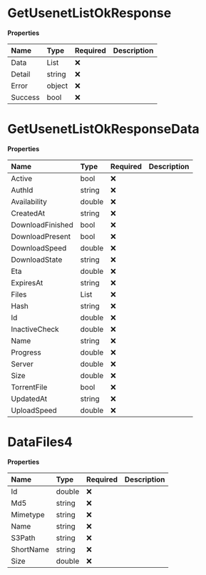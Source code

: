 # GetUsenetListOkResponse

**Properties**

| Name    | Type                              | Required | Description |
| :------ | :-------------------------------- | :------- | :---------- |
| Data    | List<GetUsenetListOkResponseData> | ❌       |             |
| Detail  | string                            | ❌       |             |
| Error   | object                            | ❌       |             |
| Success | bool                              | ❌       |             |

# GetUsenetListOkResponseData

**Properties**

| Name             | Type             | Required | Description |
| :--------------- | :--------------- | :------- | :---------- |
| Active           | bool             | ❌       |             |
| AuthId           | string           | ❌       |             |
| Availability     | double           | ❌       |             |
| CreatedAt        | string           | ❌       |             |
| DownloadFinished | bool             | ❌       |             |
| DownloadPresent  | bool             | ❌       |             |
| DownloadSpeed    | double           | ❌       |             |
| DownloadState    | string           | ❌       |             |
| Eta              | double           | ❌       |             |
| ExpiresAt        | string           | ❌       |             |
| Files            | List<DataFiles4> | ❌       |             |
| Hash             | string           | ❌       |             |
| Id               | double           | ❌       |             |
| InactiveCheck    | double           | ❌       |             |
| Name             | string           | ❌       |             |
| Progress         | double           | ❌       |             |
| Server           | double           | ❌       |             |
| Size             | double           | ❌       |             |
| TorrentFile      | bool             | ❌       |             |
| UpdatedAt        | string           | ❌       |             |
| UploadSpeed      | double           | ❌       |             |

# DataFiles4

**Properties**

| Name      | Type   | Required | Description |
| :-------- | :----- | :------- | :---------- |
| Id        | double | ❌       |             |
| Md5       | string | ❌       |             |
| Mimetype  | string | ❌       |             |
| Name      | string | ❌       |             |
| S3Path    | string | ❌       |             |
| ShortName | string | ❌       |             |
| Size      | double | ❌       |             |
